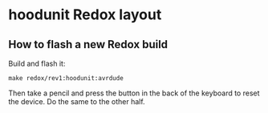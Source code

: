 # hoodunit Redox layout

## How to flash a new Redox build

Build and flash it:

```
make redox/rev1:hoodunit:avrdude
```

Then take a pencil and press the button in the back of the keyboard to reset the device. Do the same to the other half.
